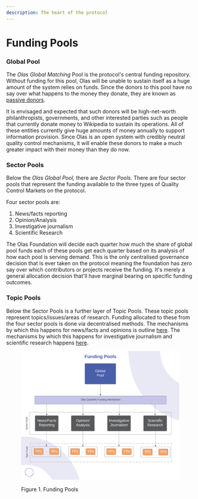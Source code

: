 ```yaml
---
description: The heart of the protocol
---
```


# Funding Pools

### Global Pool

The _Olas Global Matching_ Pool is the protocol's central funding repository. Without funding for this pool, Olas will be unable to sustain itself as a huge amount of the system relies on funds. Since the donors to this pool have no say over what happens to the money they donate, they are known as [passive donors](../participants/donor.md#donor-classification).&#x20;

It is envisaged and expected that such donors will be high-net-worth philanthropists, governments, and other interested parties such as people that currently donate money to Wikipedia to sustain its operations. All of these entities currently give huge amounts of money annually to support information provision. Since Olas is an open system with credibly neutral quality control mechanisms, it will enable these donors to make a much greater impact with their money than they do now.&#x20;

### Sector Pools

Below the _Olas Global Pool,_ there are _Sector Pools_. There are four sector pools that represent the funding available to the three types of Quality Control Markets on the protocol.

Four sector pools are:

1. News/facts reporting&#x20;
2. Opinion/Analysis&#x20;
3. Investigative journalism&#x20;
4. Scientific Research

The Olas Foundation will decide each quarter how much the share of global pool funds each of these pools get each quarter based on its analysis of how each pool is serving demand. This is the only centralised governance decision that is ever taken on the protocol meaning the foundation has zero say over which contributors or projects receive the funding. It's merely a general allocation decision that'll have marginal bearing on specific funding outcomes.&#x20;

### Topic Pools

Below the Sector Pools is a further layer of Topic Pools. These topic pools represent topics/issues/areas of research. Funding allocated to these from the four sector pools is done via decentralised methods. The mechanisms by which this happens for news/facts and opinions is outline [here](../markets/funding-markets/news-and-opinion-funding-mechanisms/).  The mechanisms by which this happens for investigative journalism and scientific research happens [here](../markets/funding-markets/investigative-journalism-and-scientific-research-funding-mechanisms/).&#x20;



<figure><img src="../.gitbook/assets/Funding Pools Diagram Olas.png" alt=""><figcaption><p>Figure 1. Funding Pools</p></figcaption></figure>
